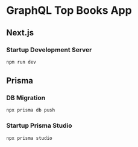 # GraphQL Top Books App

## Next.js

### Startup Development Server

```bash
npm run dev
```

## Prisma

### DB Migration

```zsh
npx prisma db push
```

### Startup Prisma Studio

```zsh
npx prisma studio 
```